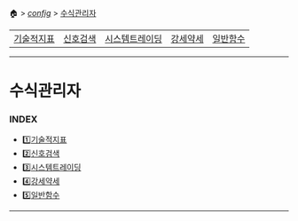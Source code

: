 🏠 > [_config_](../) > [수식관리자](./) 
<table>
  <tr>
    <td><a href="formula01.md">기술적지표</a></td>
    <td><a href="formula02.md">신호검색</a></td>
    <td><a href="formula03.md">시스템트레이딩</a></td>
    <td><a href="formula04.md">강세약세</a></td>
    <td><a href="formula05.md">일반함수</a></td>
  </tr>
</table>

---
# 수식관리자

### INDEX
- [1️⃣기술적지표](./formula01.md)
- [2️⃣신호검색](./formula02.md)
- [3️⃣시스템트레이딩](./formula03.md)
- [4️⃣강세약세](./formula04.md)
- [5️⃣일반함수](./formula05.md)

---